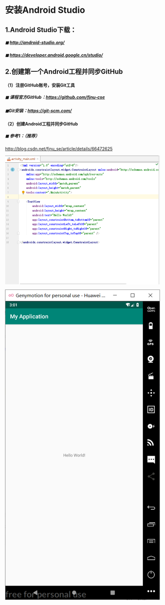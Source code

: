# 安装Android Studio

## 1.Android Studio下载：

##### ◼ http://android-studio.org/

##### ◼ https://developer.android.google.cn/studio/



## 2.创建第一个Android工程并同步GitHub

#### （1）注册GitHub账号，安装Git工具

##### ◼ 课程官方GitHub：https://github.com/fjnu-cse

##### ◼Git安装：https://git-scm.com/

#### （2）创建Android工程并同步GitHub

##### ◼ 参考1：（推荐）

http://blog.csdn.net/fjnu_se/article/details/66472625



![](../image/1.png)



![](../image/2.png)